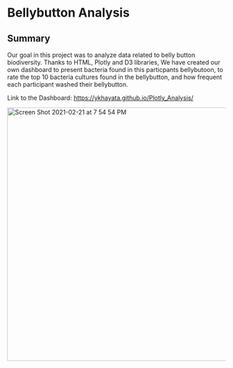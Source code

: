 # Bellybutton Analysis

## Summary 

Our goal in this project was to analyze data related to belly button biodiversity. Thanks to HTML, Plotly and D3 libraries, We have created our own dashboard to present bacteria found in this particpants bellybutoon, to rate the top 10 bacteria cultures found in the bellybutton, and how frequent each participant washed their bellybutton. 

Link to the Dashboard: https://ykhayata.github.io/Plotly_Analysis/

<img width="585" alt="Screen Shot 2021-02-21 at 7 54 54 PM" src="https://user-images.githubusercontent.com/74481469/108656078-bd908b00-747e-11eb-9d59-f2dd88fc9393.png">
